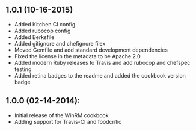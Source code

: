 ## 1.0.1 (10-16-2015)
* Added Kitchen CI config
* Added rubocop config
* Added Berksfile
* Added gitignore and chefignore filex
* Moved Gemfile and add standard development dependencies
* Fixed the license in the metadata to be Apache 2.0
* Added modern Ruby releases to Travis and add rubocop and chefspec testing
* Added retina badges to the readme and added the cookbook version badge


## 1.0.0 (02-14-2014):
* Initial release of the WinRM cookbook
* Adding support for Travis-CI and foodcritic

